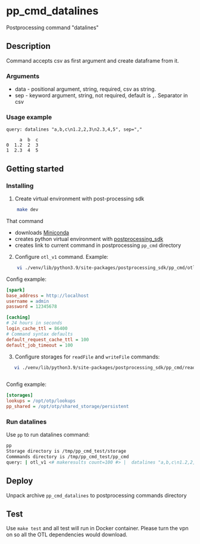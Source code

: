# pp_cmd_datalines
Postprocessing command "datalines"
## Description
Command accepts csv as first argument and create dataframe from it.

### Arguments
- data - positional argument, string, required, csv as string.
- sep - keyword argument, string, not required, default is `,`. Separator in csv

### Usage example
```
query: datalines "a,b,c\n1.2,2,3\n2.3,4,5", sep=","

     a  b  c
0  1.2  2  3
1  2.3  4  5

```

## Getting started
### Installing
1. Create virtual environment with post-processing sdk 
```bash
    make dev
```
That command  
- downloads [Miniconda](https://docs.conda.io/en/latest/miniconda.html)
- creates python virtual environment with [postprocessing_sdk](https://github.com/ISGNeuroTeam/postprocessing_sdk)
- creates link to current command in postprocessing `pp_cmd` directory 

2. Configure `otl_v1` command. Example:  
```bash
    vi ./venv/lib/python3.9/site-packages/postprocessing_sdk/pp_cmd/otl_v1/config.ini
```
Config example:  
```ini
[spark]
base_address = http://localhost
username = admin
password = 12345678

[caching]
# 24 hours in seconds
login_cache_ttl = 86400
# Command syntax defaults
default_request_cache_ttl = 100
default_job_timeout = 100
```

3. Configure storages for `readFile` and `writeFile` commands:  
```bash
   vi ./venv/lib/python3.9/site-packages/postprocessing_sdk/pp_cmd/readFile/config.ini
   
```
Config example:  
```ini
[storages]
lookups = /opt/otp/lookups
pp_shared = /opt/otp/shared_storage/persistent
```

### Run datalines
Use `pp` to run datalines command:  
```bash
pp
Storage directory is /tmp/pp_cmd_test/storage
Commmands directory is /tmp/pp_cmd_test/pp_cmd
query: | otl_v1 <# makeresults count=100 #> |  datalines "a,b,c\n1.2,2,3\n2.3,4,5"
```
## Deploy
Unpack archive `pp_cmd_datalines` to postprocessing commands directory

## Test
Use `make test` and all test will run in Docker container. Please turn the vpn on so all the OTL dependencies would download.